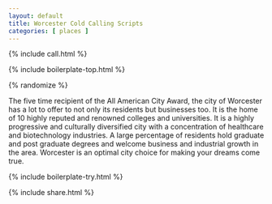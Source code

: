 ```yaml
---
layout: default
title: Worcester Cold Calling Scripts
categories: [ places ]
---
```


{% include call.html %}

{% include boilerplate-top.html %}


{% randomize %}

The five time recipient of the All American City Award, the city of Worcester has a lot to offer to not only its residents but businesses too. It is the home of 10 highly reputed and renowned colleges and universities. It is a highly progressive and culturally diversified city with a concentration of healthcare and biotechnology industries. A large percentage of residents hold graduate and post graduate degrees and welcome business and industrial growth in the area. Worcester is an optimal city choice for making your dreams come true.

{% include boilerplate-try.html %}

{% include share.html %}